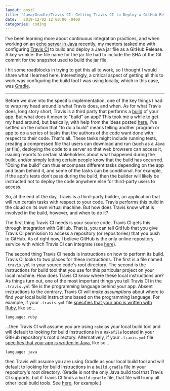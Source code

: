 ```yaml
---
layout: postC
title: "Java/Gradle/Travis CI: Getting Travis CI to Deploy a GitHub Release with a Git Commit SHA in the Filename"
date:   2019-12-02 12:00:00 -0400
categories: coding
---
```


I've been learning more about continuous integration practices, and when working on an [echo server in Java](https://github.com/breadoliveoilsalt/echo-server) recently, my mentors tasked me with configuring [Travis CI](https://travis-ci.com/) to build and deploy a Java jar file as a GitHub Release.  A key wrinkle: the file name for the jar file had to include the SHA of the Git commit for the snapshot used to build the jar file.  

I hit some roadblocks in trying to get this all to work, so I thought I would share what I learned here.  Interestingly, a critical aspect of getting all this to work was configuring the build tool I was using locally, which in this case, was [Gradle](https://gradle.org/).

--------------------------------------------------------------------------
<p />

Before we dive into the specific implementation, one of the key things I had to wrap my head around is what Travis does, and when.  As for what Travis does, long story short, Travis is a third party that performs a [build](https://docs.travis-ci.com/user/for-beginners/#ci-builds-and-automation-building-testing-deploying) of your app. But what does it mean to "build" an app? This took me a while to get my head around, but basically, with help from the ideas posted [here](https://stackoverflow.com/questions/1622506/programming-definitions-what-exactly-is-building), I've settled on the notion that "to do a build" means telling another program or app to do a series of tasks that the authors of the code want done with respect to their code.  That's all.  These tasks might include running tests, creating a compressed file that users can download and run (such as a Java jar file), deploying the code to a server so that web browsers can access it, issuing reports to certain stakeholders about what happened during the build, and/or simply letting certain people know that the build has occurred. "Doing the build" can thus encompass different tasks depending on the app and team behind it, and some of the tasks can be conditional.  For example, if the app's tests don't pass during the build, then the builder will likely be instructed not to deploy the code anywhere else for third-party users to access.

So, at the end of the day, Travis is a third-party builder, an application that will run certain tasks with respect to your code.  Travis performs this build in the cloud on its own virtual machine.  But how does Travis know what is involved in the build, however, and when to do it?  

The first thing Travis CI needs is your source code.  Travis CI gets this through integration with GitHub. That is, you can tell GitHub that you give Travis CI permission to access a repository (or repositories) that you push to GitHub. As of right now, I believe GitHub is the only online repository service with which Travis CI can integrate (see [here](https://docs.travis-ci.com/user/tutorial/#prerequisites)).

The second thing Travis CI needs is instructions on how to perform its build.  Travis CI looks to two places for these instructions.  The first is a file named `.travis.yml` in your source code's root directory.  The second is the instructions for build tool that you use for this particular project on your local machine. How does Travis CI know where these local instructions are?  As things turn out, one of the most important things you tell Travis CI in the `.travis.yml` file is the programming language behind your app.  Absent instructions to the contrary, Travis CI will *make assumptions* about where to find your local build instructions based on the programming language.  For example, if your `.travis.yml` file [specifies that your app is written with Ruby](https://docs.travis-ci.com/user/languages/ruby/), like so...

```
language: ruby
```

...then Travis CI will assume you are using `rake` as your local build tool and will default to looking for build instructions in a `Rakefile` located in your GitHub repository's root directory.  Alternatively, if your `.travis.yml` file [specifies that your app is written in Java](https://docs.travis-ci.com/user/languages/java/), like so...

```
language: java
```

then Travis will assume you are using Gradle as your local build tool and will default to looking for build instructions in a `build.gradle` file in your repository's root directory.  (Gradle is not the only Java build tool that Travis CI supports, but if Travis CI finds a `build.gradle` file, that file will trump all other local build tools.  See [here](https://docs.travis-ci.com/user/languages/java/#maven-default-script-command), for example.)
